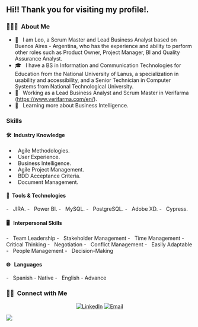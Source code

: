 <h2> Hi!! Thank you for visiting my profile!.</h2>

<h3> 👨🏻‍💻 &nbsp;About Me </h3>

- 🤔 &nbsp; I am Leo, a Scrum Master and Lead Business Analyst based on Buenos Aires - Argentina, who has the experience and ability to perform other roles such as Product Owner, Project Manager, BI and Quality Assurance Analyst.
- 🎓 &nbsp; I have a BS in Information and Communication Technologies for Education from the National University of Lanus, a specialization in usability and accessibility, and a Senior Technician in Computer Systems from National Technological University.
- 💼 &nbsp; Working as a Lead Business Analyst and Scrum Master in Verifarma (https://www.verifarma.com/en/).
- 🌱 &nbsp; Learning more about Business Intelligence.

<h3> Skills</h3>

<h4> 🛠 &nbsp;Industry Knowledge</h4>

- &nbsp; Agile Methodologies.
- &nbsp; User Experience.
- &nbsp; Business Intelligence.
- &nbsp; Agile Project Management.
- &nbsp; BDD Acceptance Criteria.
- &nbsp; Document Management.


<h4> 🔧 &nbsp;Tools & Technologies</h4>
- &nbsp; JIRA.
- &nbsp; Power BI.
- &nbsp; MySQL.
- &nbsp; PostgreSQL.
- &nbsp; Adobe XD.
- &nbsp; Cypress.

<h4> 🖥 &nbsp; Interpersonal Skills</h4>
- &nbsp; Team Leadership
- &nbsp; Stakeholder Management
- &nbsp; Time Management
- &nbsp; Critical Thinking
- &nbsp; Negotiation
- &nbsp; Conflict Management
- &nbsp; Easily Adaptable
- &nbsp; People Management
- &nbsp; Decision-Making

<h4> 🌐 &nbsp; Languages</h4>
- &nbsp; Spanish - Native
- &nbsp; English - Advance

<br/>

<h3> 🤝🏻 &nbsp;Connect with Me </h3>

<p align="center">
<a href="https://www.linkedin.com/in/slyleonardo/"><img alt="LinkedIn" src="https://image.similarpng.com/thumbnail/2020/07/Linkedin-logo-on-transparent-Background-PNG-.png"></a>
<a href="mailto:leonardo.sly@hotmail.com"><img alt="Email" src="https://download.logo.wine/logo/Outlook.com/Outlook.com-Logo.wine.png"></a>
</p>

<img src="https://scrumorg-website-prod.s3.amazonaws.com/drupal/inline-images/Mythe_15.png">
